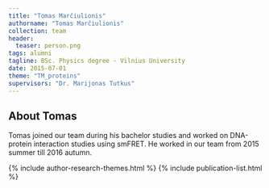```yaml
---
title: "Tomas Marčiulionis"
authorname: "Tomas Marčiulionis"
collection: team
header:
  teaser: person.png
tags: alumni
tagline: BSc. Physics degree - Vilnius University
date: 2015-07-01
theme: "TM_proteins"
supervisors: "Dr. Marijonas Tutkus"
---
```


<h2>About Tomas</h2>
Tomas joined our team during his bachelor studies and worked on DNA-protein interaction studies using smFRET. He worked in our team from 2015 summer till 2016 autumn.


{% include author-research-themes.html %}
{% include publication-list.html %}
